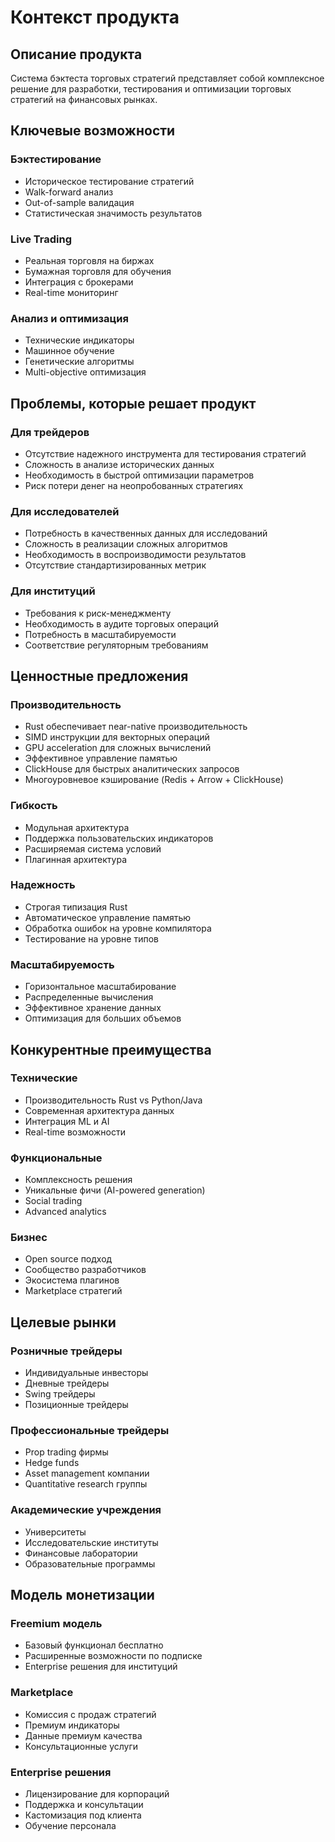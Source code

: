 # Контекст продукта

## Описание продукта
Система бэктеста торговых стратегий представляет собой комплексное решение для разработки, тестирования и оптимизации торговых стратегий на финансовых рынках.

## Ключевые возможности

### Бэктестирование
- Историческое тестирование стратегий
- Walk-forward анализ
- Out-of-sample валидация
- Статистическая значимость результатов

### Live Trading
- Реальная торговля на биржах
- Бумажная торговля для обучения
- Интеграция с брокерами
- Real-time мониторинг

### Анализ и оптимизация
- Технические индикаторы
- Машинное обучение
- Генетические алгоритмы
- Multi-objective оптимизация

## Проблемы, которые решает продукт

### Для трейдеров
- Отсутствие надежного инструмента для тестирования стратегий
- Сложность в анализе исторических данных
- Необходимость в быстрой оптимизации параметров
- Риск потери денег на неопробованных стратегиях

### Для исследователей
- Потребность в качественных данных для исследований
- Сложность в реализации сложных алгоритмов
- Необходимость в воспроизводимости результатов
- Отсутствие стандартизированных метрик

### Для институций
- Требования к риск-менеджменту
- Необходимость в аудите торговых операций
- Потребность в масштабируемости
- Соответствие регуляторным требованиям

## Ценностные предложения

### Производительность
- Rust обеспечивает near-native производительность
- SIMD инструкции для векторных операций
- GPU acceleration для сложных вычислений
- Эффективное управление памятью
- ClickHouse для быстрых аналитических запросов
- Многоуровневое кэширование (Redis + Arrow + ClickHouse)

### Гибкость
- Модульная архитектура
- Поддержка пользовательских индикаторов
- Расширяемая система условий
- Плагинная архитектура

### Надежность
- Строгая типизация Rust
- Автоматическое управление памятью
- Обработка ошибок на уровне компилятора
- Тестирование на уровне типов

### Масштабируемость
- Горизонтальное масштабирование
- Распределенные вычисления
- Эффективное хранение данных
- Оптимизация для больших объемов

## Конкурентные преимущества

### Технические
- Производительность Rust vs Python/Java
- Современная архитектура данных
- Интеграция ML и AI
- Real-time возможности

### Функциональные
- Комплексность решения
- Уникальные фичи (AI-powered generation)
- Social trading
- Advanced analytics

### Бизнес
- Open source подход
- Сообщество разработчиков
- Экосистема плагинов
- Marketplace стратегий

## Целевые рынки

### Розничные трейдеры
- Индивидуальные инвесторы
- Дневные трейдеры
- Swing трейдеры
- Позиционные трейдеры

### Профессиональные трейдеры
- Prop trading фирмы
- Hedge funds
- Asset management компании
- Quantitative research группы

### Академические учреждения
- Университеты
- Исследовательские институты
- Финансовые лаборатории
- Образовательные программы

## Модель монетизации

### Freemium модель
- Базовый функционал бесплатно
- Расширенные возможности по подписке
- Enterprise решения для институций

### Marketplace
- Комиссия с продаж стратегий
- Премиум индикаторы
- Данные премиум качества
- Консультационные услуги

### Enterprise решения
- Лицензирование для корпораций
- Поддержка и консультации
- Кастомизация под клиента
- Обучение персонала
